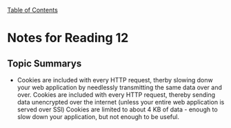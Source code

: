 [Table of Contents](README.md)
# Notes for Reading 12
## Topic Summarys 
- Cookies are included with every HTTP request, therby slowing donw your web application by needlessly transmitting the same data over and over. Cookies are included with every HTTP request, thereby sending data unencrypted over the internet (unless your entire web application is served over SSl) Cookies are limited to about 4 KB of data - enough to slow down your application, but not enough to be useful.